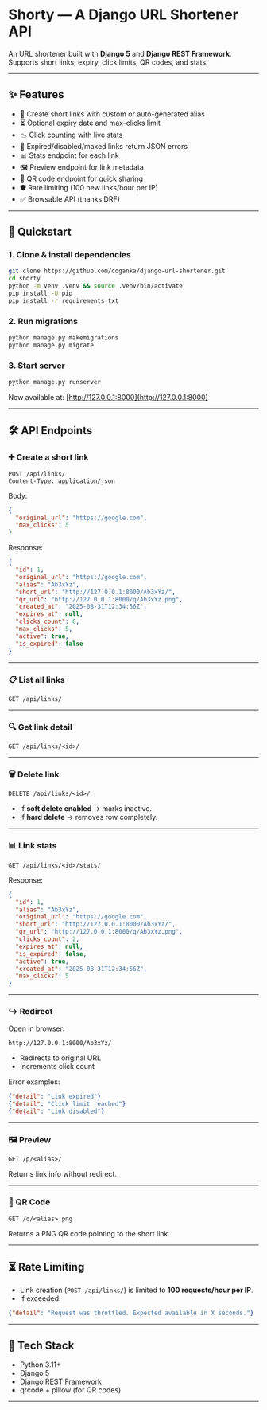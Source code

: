 # Shorty — A Django URL Shortener API

An URL shortener built with **Django 5** and **Django REST Framework**.  
Supports short links, expiry, click limits, QR codes, and stats.  

---

## ✨ Features
- 🔗 Create short links with custom or auto-generated alias  
- ⏳ Optional expiry date and max-clicks limit  
- 📉 Click counting with live stats  
- 🚫 Expired/disabled/maxed links return JSON errors  
- 📊 Stats endpoint for each link  
- 🖼️ Preview endpoint for link metadata  
- 📱 QR code endpoint for quick sharing  
- 🛡️ Rate limiting (100 new links/hour per IP)  
- ✅ Browsable API (thanks DRF)

---

## 🚀 Quickstart

### 1. Clone & install dependencies
```bash
git clone https://github.com/coganka/django-url-shortener.git
cd shorty
python -m venv .venv && source .venv/bin/activate
pip install -U pip
pip install -r requirements.txt
```

### 2. Run migrations
```bash
python manage.py makemigrations
python manage.py migrate
```

### 3. Start server
```bash
python manage.py runserver
```

Now available at: [http://127.0.0.1:8000](http://127.0.0.1:8000)

---

## 🛠 API Endpoints

### ➕ Create a short link
```http
POST /api/links/
Content-Type: application/json
```

Body:
```json
{
  "original_url": "https://google.com",
  "max_clicks": 5
}
```

Response:
```json
{
  "id": 1,
  "original_url": "https://google.com",
  "alias": "Ab3xYz",
  "short_url": "http://127.0.0.1:8000/Ab3xYz/",
  "qr_url": "http://127.0.0.1:8000/q/Ab3xYz.png",
  "created_at": "2025-08-31T12:34:56Z",
  "expires_at": null,
  "clicks_count": 0,
  "max_clicks": 5,
  "active": true,
  "is_expired": false
}
```

---

### 📋 List all links
```http
GET /api/links/
```

---

### 🔍 Get link detail
```http
GET /api/links/<id>/
```

---

### 🗑️ Delete link
```http
DELETE /api/links/<id>/
```
- If **soft delete enabled** → marks inactive.  
- If **hard delete** → removes row completely.  

---

### 📊 Link stats
```http
GET /api/links/<id>/stats/
```

Response:
```json
{
  "id": 1,
  "alias": "Ab3xYz",
  "original_url": "https://google.com",
  "short_url": "http://127.0.0.1:8000/Ab3xYz/",
  "qr_url": "http://127.0.0.1:8000/q/Ab3xYz.png",
  "clicks_count": 2,
  "expires_at": null,
  "is_expired": false,
  "active": true,
  "created_at": "2025-08-31T12:34:56Z",
  "max_clicks": 5
}
```

---

### ↪️ Redirect
Open in browser:
```
http://127.0.0.1:8000/Ab3xYz/
```
- Redirects to original URL  
- Increments click count  

Error examples:
```json
{"detail": "Link expired"}
{"detail": "Click limit reached"}
{"detail": "Link disabled"}
```

---

### 🖼️ Preview
```http
GET /p/<alias>/
```
Returns link info without redirect.

---

### 📱 QR Code
```
GET /q/<alias>.png
```
Returns a PNG QR code pointing to the short link.

---

## ⏳ Rate Limiting
- Link creation (`POST /api/links/`) is limited to **100 requests/hour per IP**.  
- If exceeded:
```json
{"detail": "Request was throttled. Expected available in X seconds."}
```

---


## 📌 Tech Stack
- Python 3.11+
- Django 5
- Django REST Framework
- qrcode + pillow (for QR codes)

---

